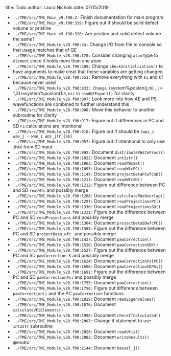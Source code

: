 title: Todo
author: Laura Nichols
date: 07/15/2019

* `../TME/src/TME_Main_v9.f90:2:` Finish documentation for main program
* `../TME/src/TME_Main_v9.f90:319:` Figure out if should be solid defect volume or pristine
* `../TME/src/TME_Main_v9.f90:320:` Are pristine and solid defect volume the same?
* `../TME/src/TME_Module_v28.f90:34:` Change I/O from file to console so that usage matches that of QE
* `../TME/src/TME_Module_v28.f90:170:` Consider changing `atom` type to `element` since it holds more than one atom
* `../TME/src/TME_Module_v28.f90:409:` Change `checkInitialization()` to have arguments to make clear that these variables are getting changed
* `../TME/src/TME_Module_v28.f90:551:` Remove everything with `ki` and `kf` because never used
* `../TME/src/TME_Module_v28.f90:833: Change `(system%posIon(j,ni) , j = 1,3)` to `system%posIon(1:`3,ni)` in `readQEExport()` for clarity
* `../TME/src/TME_Module_v28.f90:907:` Look more into how AE and PS wavefunctions are combined to further understand this
* `../TME/src/TME_Module_v28.f90:908:` Move this behavior to another subroutine for clarity
* `../TME/src/TME_Module_v28.f90:917:` Figure out if differences in PC and SD `F1` calculations are intentional
* `../TME/src/TME_Module_v28.f90:918:` Figure out if should be `(wps_i wae_j - wae_i wps_j)r_{ab}`
* `../TME/src/TME_Module_v28.f90:957:` Figure out if intentional to only use `JMAX` from SD input
* `../TME/src/TME_Module_v28.f90:992:` Document `distributePWstoProcs()`
* `../TME/src/TME_Module_v28.f90:1022:` Document `int2str()`
* `../TME/src/TME_Module_v28.f90:1063:` Document `readPWsSet()`
* `../TME/src/TME_Module_v28.f90:1093:` Document `readWfcPC()`
* `../TME/src/TME_Module_v28.f90:1149:` Document `projectBetaPCwfcSD()`
* `../TME/src/TME_Module_v28.f90:1211:` Document `readWfcSD()`
* `../TME/src/TME_Module_v28.f90:1212:` Figure out difference between PC and SD `readWfc` and possibly merge
* `../TME/src/TME_Module_v28.f90:1268:` Document `calculatePWsOverlap()`
* `../TME/src/TME_Module_v28.f90:1297:` Document `readProjectionsPC()`
* `../TME/src/TME_Module_v28.f90:1330:` Document `readProjectionsSD()`
* `../TME/src/TME_Module_v28.f90:1331:` Figure out the difference between PC and SD `readProjections` and possibly merge
* `../TME/src/TME_Module_v28.f90:1364:` Document `projectBetaSDwfcPC()`
* `../TME/src/TME_Module_v28.f90:1365:` Figure out the difference between PC and SD `projectBeta_wfc_` and possibly merge
* `../TME/src/TME_Module_v28.f90:1427:` Document `pawCorrection()`
* `../TME/src/TME_Module_v28.f90:1526:` Document `pawCorrectionSDK()`
* `../TME/src/TME_Module_v28.f90:1527:` Figure out the difference between PC and SD `pawCorrection_K` and possibly merge
* `../TME/src/TME_Module_v28.f90:1624:` Document `pawCorrectionPsiPC()`
* `../TME/src/TME_Module_v28.f90:1690:` Document `pawCorrectionSDPhi()`
* `../TME/src/TME_Module_v28.f90:1691:` Figure out the difference between PC and SD `pawCorrectionPsi` and possibly merge
* `../TME/src/TME_Module_v28.f90:1755:` Document `pawCorrection()`
* `../TME/src/TME_Module_v28.f90:1756:` Figure out difference between `pawCorrection()` and the PC `pawCorrection` functions
* `../TME/src/TME_Module_v28.f90:1829:` Document `readEigenvalues()`
* `../TME/src/TME_Module_v28.f90:1876:` Document `calculateVFiElements()`
* `../TME/src/TME_Module_v28.f90:1998:` Document `checkIfCalculated()`
* `../TME/src/TME_Module_v28.f90:2007:` Change if statement to use `int2str` subroutine
* `../TME/src/TME_Module_v28.f90:2028:` Document `readUfis()`
* `../TME/src/TME_Module_v28.f90:2082:` Document `writeResults()` @endto
* `../TME/src/TME_Module_v28.f90:2144:` Document `bessel_j()`
